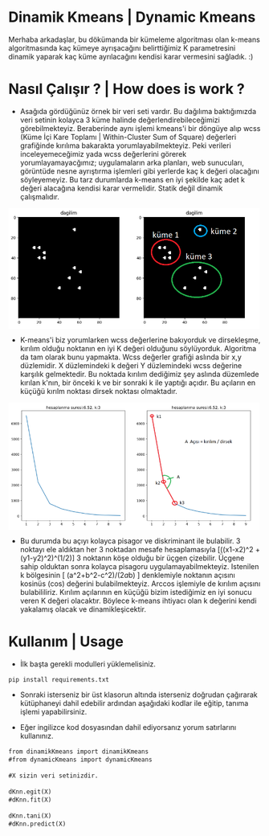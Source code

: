 # Dinamik Kmeans | Dynamic Kmeans
   Merhaba arkadaşlar, bu dökümanda bir kümeleme algoritması olan k-means algoritmasında kaç kümeye ayrışacağını belirttiğimiz K parametresini dinamik yaparak kaç küme 
ayrılacağını kendisi karar vermesini sağladık. :)

# Nasıl Çalışır ? | How does is work ?

* Asağıda gördüğünüz örnek bir veri seti vardır. Bu dağılıma baktığımızda veri setinin kolayca 3 küme halinde değerlendirebileceğimizi görebilmekteyiz. Beraberinde aynı
işlemi kmeans'i bir döngüye alıp wcss (Küme İçi Kare Toplamı | Within-Cluster Sum of Square) değerleri grafiğinde kırılıma bakarakta yorumlayabilmekteyiz. Peki  verileri
inceleyemeceğimiz yada wcss değerlerini görerek yorumlayamayacğımız; uygulamaların arka planları, web sunucuları, görüntüde nesne ayrıştırma işlemleri gibi yerlerde kaç
k değeri olacağını söyleyemeyiz. Bu tarz durumlarda k-means en iyi şekilde kaç adet k değeri alacağına kendisi karar vermelidir. Statik değil dinamik çalışmalıdır.

<div style="display:flex;">
<img src="https://raw.githubusercontent.com/umutkaanbaser/dinamikkmeans/main/resimler/Dagilim.PNG" width="250" title"veri seti dağılımı"/>
<img src="https://raw.githubusercontent.com/umutkaanbaser/dinamikkmeans/main/resimler/dagilimKume.png" width="250" title="veri seti dağılımı kümelenmesi"/>
</div>

* K-means'i biz yorumlarken wcss değerlerine bakıyorduk ve dirsekleşme, kırılım olduğu noktanın en iyi K değeri olduğunu söylüyorduk. Algoritma da tam olarak bunu 
yapmakta. Wcss değerler grafiği aslında bir x,y düzlemidir. X düzlemindeki k değeri Y düzlemindeki wcss değerine karşılık gelmektedir. Bu noktada kırılım dediğimiz şey 
aslında düzemlede kırılan k'nın, bir önceki k ve bir sonraki k ile yaptığı açıdır. Bu açıların en küçüğü kırılm noktası dirsek noktası olmaktadır.

<div style="display:flex;width:100%;">
<img src="https://raw.githubusercontent.com/umutkaanbaser/dinamikkmeans/main/resimler/wCSS.png" width="250" title="wcss grafiği"/>
<img src="https://raw.githubusercontent.com/umutkaanbaser/dinamikkmeans/main/resimler/wcssKirilim.png" width="250" title="wcss grafiği kırılım"/>
</div>

* Bu durumda bu açıyı kolayca pisagor ve diskriminant ile bulabilir. 3 noktayı ele aldıktan her 3 noktadan mesafe hesaplamasıyla [((x1-x2)^2 + (y1-y2)^2)^(1/2)] 3 noktanın köşe olduğu bir üçgen çizebilir. Üçgene sahip olduktan sonra kolayca pisagoru uygulamayabilmekteyiz. Istenilen k bölgesinin [ (a^2+b^2-c^2)/(2*a*b) ] 
denklemiyle noktanın açısını kosinüs (cos) değerini bulabilmekteyiz. Arccos işlemiyle de kırılım açısını bulabililiriz. Kırılım açılarının en küçüğü bizim istediğimiz 
en iyi sonucu veren K değeri olacaktır. Böylece k-means ihtiyacı olan k değerini kendi yakalamış olacak ve dinamikleşicektir.
  
# Kullanım | Usage

* İlk başta gerekli modulleri yüklemelisiniz.
```
pip install requirements.txt
```
* Sonraki isterseniz bir üst klasorun altında isterseniz doğrudan çağırarak kütüphaneyi dahil edebilir ardından aşağıdaki kodlar ile eğitip, tanıma işlemi
yapabilirsiniz.

* Eğer ingilizce kod dosyasından dahil ediyorsanız yorum satırlarını kullanınız.
```
from dinamikKmeans import dinamikKmeans
#from dynamicKmeans import dynamicKmeans

#X sizin veri setinizdir.

dKnn.egit(X)
#dKnn.fit(X)

dKnn.tani(X)
#dKnn.predict(X)
```
